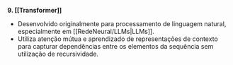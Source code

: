 **9. [[Transformer]]**

* Desenvolvido originalmente para processamento de linguagem natural, especialmente em [[RedeNeural/LLMs|LLMs]].
* Utiliza atenção mútua e aprendizado de representações de contexto para capturar dependências entre os elementos da sequência
sem utilização de recursividade.